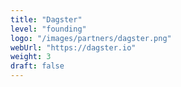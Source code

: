 ```yaml
---
title: "Dagster"
level: "founding"
logo: "/images/partners/dagster.png"
webUrl: "https://dagster.io"
weight: 3
draft: false
---
```

